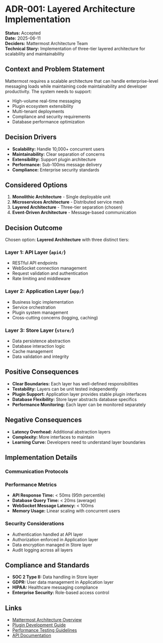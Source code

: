 # ADR-001: Layered Architecture Implementation

**Status:** Accepted  
**Date:** 2025-06-11  
**Deciders:** Mattermost Architecture Team  
**Technical Story:** Implementation of three-tier layered architecture for scalability and maintainability

## Context and Problem Statement

Mattermost requires a scalable architecture that can handle enterprise-level messaging loads while maintaining code maintainability and developer productivity. The system needs to support:

- High-volume real-time messaging
- Plugin ecosystem extensibility  
- Multi-tenant deployments
- Compliance and security requirements
- Database performance optimization

## Decision Drivers

- **Scalability:** Handle 10,000+ concurrent users
- **Maintainability:** Clear separation of concerns
- **Extensibility:** Support plugin architecture
- **Performance:** Sub-100ms message delivery
- **Compliance:** Enterprise security standards

## Considered Options

1. **Monolithic Architecture** - Single deployable unit
2. **Microservices Architecture** - Distributed service mesh
3. **Layered Architecture** - Three-tier separation (chosen)
4. **Event-Driven Architecture** - Message-based communication

## Decision Outcome

Chosen option: **Layered Architecture** with three distinct tiers:

### Layer 1: API Layer (`api4/`)
- RESTful API endpoints
- WebSocket connection management
- Request validation and authentication
- Rate limiting and middleware

### Layer 2: Application Layer (`app/`)
- Business logic implementation
- Service orchestration
- Plugin system management
- Cross-cutting concerns (logging, caching)

### Layer 3: Store Layer (`store/`)
- Data persistence abstraction
- Database interaction logic
- Cache management
- Data validation and integrity

## Positive Consequences

- **Clear Boundaries:** Each layer has well-defined responsibilities
- **Testability:** Layers can be unit tested independently
- **Plugin Support:** Application layer provides stable plugin interfaces
- **Database Flexibility:** Store layer abstracts database specifics
- **Performance Monitoring:** Each layer can be monitored separately

## Negative Consequences

- **Latency Overhead:** Additional abstraction layers
- **Complexity:** More interfaces to maintain
- **Learning Curve:** Developers need to understand layer boundaries

## Implementation Details

### Communication Protocols
### Performance Metrics
- **API Response Time:** < 50ms (95th percentile)
- **Database Query Time:** < 20ms (average)
- **WebSocket Message Latency:** < 100ms
- **Memory Usage:** Linear scaling with concurrent users

### Security Considerations
- Authentication handled at API layer
- Authorization enforced in Application layer
- Data encryption managed in Store layer
- Audit logging across all layers

## Compliance and Standards

- **SOC 2 Type II:** Data handling in Store layer
- **GDPR:** User data management in Application layer
- **HIPAA:** Healthcare messaging compliance
- **Enterprise Security:** Role-based access control

## Links

- [Mattermost Architecture Overview](../developer/architecture-overview.md)
- [Plugin Development Guide](../developer/plugin-development.md)
- [Performance Testing Guidelines](../developer/performance-testing.md)
- [API Documentation](../../api/v4/openapi.yaml)
